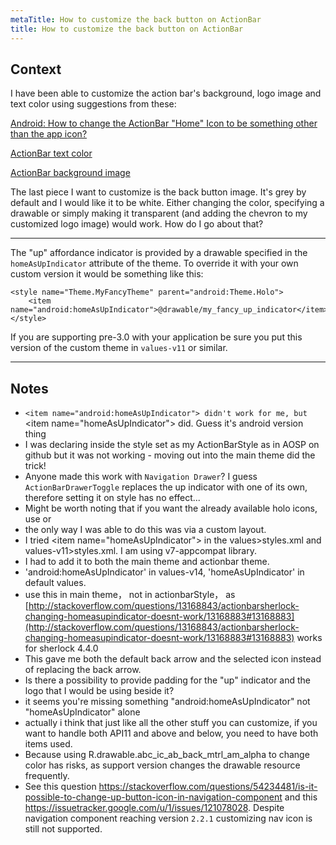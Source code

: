 ```yaml
---
metaTitle: How to customize the back button on ActionBar
title: How to customize the back button on ActionBar
---
```


## Context

I have been able to customize the action bar's background, logo image and text color using suggestions from these:  

[Android: How to change the ActionBar "Home" Icon to be something other than the app icon?](https://stackoverflow.com/questions/6351479/android-how-to-change-the-actionbar-home-icon-to-be-something-other-than-the)  

[ActionBar text color](https://stackoverflow.com/questions/5861661/actionbar-text-color)  

[ActionBar background image](https://stackoverflow.com/questions/5861870/actionbar-background-image)


The last piece I want to customize is the back button image. It's grey by default and I would like it to be white. Either changing the color, specifying a drawable or simply making it transparent (and adding the chevron to my customized logo image) would work. How do I go about that?



---

The "up" affordance indicator is provided by a drawable specified in the `homeAsUpIndicator` attribute of the theme. To override it with your own custom version it would be something like this:



```
<style name="Theme.MyFancyTheme" parent="android:Theme.Holo">
    <item name="android:homeAsUpIndicator">@drawable/my_fancy_up_indicator</item>
</style>

```

If you are supporting pre-3.0 with your application be sure you put this version of the custom theme in `values-v11` or similar.



---

## Notes

- `<item name="android:homeAsUpIndicator"> didn't work for me, but `&lt;item name="homeAsUpIndicator"&gt; did. Guess it's android version thing
- I was declaring inside the style set as my ActionBarStyle as in AOSP on github but it was not working - moving out into the main theme did the trick!
- Anyone made this work with `Navigation Drawer`? I guess `ActionBarDrawerToggle` replaces the up indicator with one of its own, therefore setting it on style has no effect...
- Might be worth noting that if you want the already available holo icons, use  or 
-  the only way I was able to do this was via a custom layout.
- I tried &lt;item name="homeAsUpIndicator"&gt; in the values&gt;styles.xml and values-v11&gt;styles.xml. I am using v7-appcompat library.
- I had to add it to both the main theme and actionbar theme.
- 'android:homeAsUpIndicator' in values-v14, 'homeAsUpIndicator' in default values.
- use this in main theme， not in actionbarStyle， as [http://stackoverflow.com/questions/13168843/actionbarsherlock-changing-homeasupindicator-doesnt-work/13168883#13168883](http://stackoverflow.com/questions/13168843/actionbarsherlock-changing-homeasupindicator-doesnt-work/13168883#13168883) works for sherlock 4.4.0
- This gave me both the default back arrow and the selected icon instead of replacing the back arrow.
- Is there a possibility to provide padding for the "up" indicator and the logo that I would be using beside it?
-  it seems you're missing something "android:homeAsUpIndicator" not "homeAsUpIndicator" alone
-  actually i think that just like all the other stuff you can customize, if you want to handle both API11 and above and below, you need to have both items used.
- Because using R.drawable.abc_ic_ab_back_mtrl_am_alpha to change color has risks, as support version changes the drawable resource frequently.
- See this question https://stackoverflow.com/questions/54234481/is-it-possible-to-change-up-button-icon-in-navigation-component and this https://issuetracker.google.com/u/1/issues/121078028. Despite navigation component reaching version `2.2.1` customizing nav icon is still not supported.
